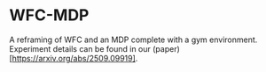 # WFC-MDP

A reframing of WFC and an MDP complete with a gym environment. Experiment details can be found in our (paper)[https://arxiv.org/abs/2509.09919].

